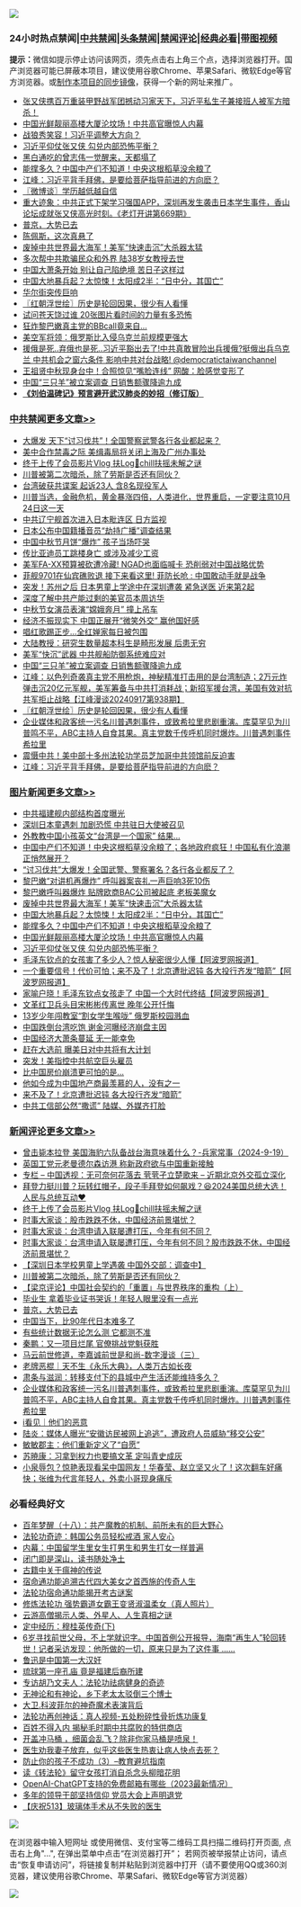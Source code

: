 ![](https://raw.githubusercontent.com/jsvpn/jsproxy/dev/64photo/fqnews-qr.jpg)

<div id="tt">
<h3>24小时热点禁闻|<a href="#%E4%B8%AD%E5%85%B1%E7%A6%81%E9%97%BB%E6%9B%B4%E5%A4%9A%E6%96%87%E7%AB%A0">中共禁闻</a>|<a href="#%E5%9B%BE%E7%89%87%E6%96%B0%E9%97%BB%E6%9B%B4%E5%A4%9A%E6%96%87%E7%AB%A0">头条禁闻</a>|<a href="#%E6%96%B0%E9%97%BB%E8%AF%84%E8%AE%BA%E6%9B%B4%E5%A4%9A%E6%96%87%E7%AB%A0">禁闻评论|<a href="#%E5%BF%85%E7%9C%8B%E7%BB%8F%E5%85%B8%E5%A5%BD%E6%96%87">经典必看</a>|<a href="https://696153.xyz/3" target="_blank">带图视频</a></h3>
<div><b>提示：</b>微信如提示停止访问该网页，须先点击右上角三个点，选择浏览器打开。国产浏览器可能已屏蔽本项目，建议使用谷歌Chrome、苹果Safari、微软Edge等官方浏览器。或<a href="%E5%88%B6%E4%BD%9Cgit%E7%A6%81%E9%97%BB%E9%95%9C%E5%83%8F.md">制作本项目的同步镜像</a>，获得一个新的网址来推广。</div>
<ul>

<li><a href="/sohnews/20240918/2090261.md">张又侠携百万重装甲野战军团撼动习家天下，习近平私生子兼接班人被军方暗杀！</a></li>
<li><a href="/topimagenews/20240918/2090187.md">中国光鲜靓丽高楼大厦沦坟场！中共高官曝惊人内幕</a></li>
<li><a href="/cbnews/20240918/2090132.md">战狼秀笑容！习近平调整大方向？</a></li>
<li><a href="/topimagenews/20240918/2090159.md">习近平仰仗张又侠 勾兑内部恐怖平衡？</a></li>
<li><a href="/yule/20240918/2090253.md">黑白通吃的曾志伟一觉醒来，天都塌了</a></li>
<li><a href="/topimagenews/20240918/2090229.md">能撑多久？中国中产们不知道！中央这根稻草没余粮了</a></li>
<li><a href="/cbnews/20240918/2090184.md">江峰：习近平背手拜佛，是要给菩萨指导前进的方向麽？</a></li>
<li><a href="/ssgc/20240918/2090177.md">〖微博谈〗学历越低越自信</a></li>
<li><a href="/sohnews/20240918/2090351.md">重大迹象：中共正式下架学习强国APP，深圳再发生袭击日本学生事件，香山论坛成就张又侠高光时刻。《老灯开讲第669期》</a></li>
<li><a href="/comments/20240918/2090388.md">普京，大势已去</a></li>
<li><a href="/baitai/20240918/2090455.md">陈佩斯，这次真悬了</a></li>
<li><a href="/topimagenews/20240918/2090250.md">废掉中共世界最大海军！美军“快速击沉”大杀器太猛</a></li>
<li><a href="/cbnews/20240918/2090131.md">多次帮中共欺骗民众和外界 陆38岁女教授去世</a></li>
<li><a href="/cnnews/20240918/2090194.md">中国大萧条开始 别让自己陷绝境 苦日子这样过</a></li>
<li><a href="/topimagenews/20240918/2090249.md">中国大地暴兵起？太惊悚！太阳成2半：“日中分，其国亡”</a></li>
<li><a href="/cnnews/20240918/2090327.md">华尔街突传巨响</a></li>
<li><a href="/cbnews/20240918/2090254.md">〖红朝浮世绘〗历史是轮回因果，很少有人看懂</a></li>
<li><a href="/funmedia/20240918/2090188.md">试问苍天饶过谁 20张图片看时间的力量有多恐怖</a></li>
<li><a href="/cnnews/20240918/2090195.md">狂炸黎巴嫩真主党的BBcall竟来自…</a></li>
<li><a href="/worldnews/20240918/2090331.md">美空军将领：俄罗斯比入侵乌克兰前规模更强大</a></li>
<li><a href="/sohnews/20240918/2090385.md">援俄是死..弃俄也是死..习近平豁出去了!中共真敢冒险出兵援俄?挺俄出兵乌克兰 中共机会之窗六条件 影响中共对台战略! @democratictaiwanchannel</a></li>
<li><a href="/yule/20240918/2090221.md">王祖贤中秋现身台中！合照惊见“嘴脸连线” 网酸：脸感觉变形了</a></li>
<li><a href="/cbnews/20240918/2090262.md">中国“三只羊”被立案调查 日销售额骤降逾九成</a></li>
<li><b><a href="/comments/20200207/1272816.md" target="_blank">《刘伯温碑记》预言避开武汉肺炎的妙招（修订版）</a></b></li>
</ul>
</div>

<div class="catlist">
<h3><a href="/cbnews/" target="_blank">中共禁闻</a><span><a href="/cbnews/" target="_blank" rel="nofollow">更多文章>></a></span></h3>
<ul>
<li><a href="/cbnews/20240919/2090601.md" target="_blank">大爆发 天下“讨习伐共”！全国警察武警各行各业都起来？</a></li>
<li><a href="/cbnews/20240919/2090529.md" target="_blank">美中合作禁毒之际 美缉毒局将关闭上海及广州办事处</a></li>
<li><a href="/comments/20240919/2090527.md" target="_blank">终于上传了会员影片Vlog 扶Log🥹chill扶摇未解之谜</a></li>
<li><a href="/comments/20240918/2090474.md" target="_blank">川普被第二次暗杀，除了劳斯是否还有同伙？</a></li>
<li><a href="/cbnews/20240918/2090462.md" target="_blank">台湾破获共谍案 起诉23人 含8名现役军人</a></li>
<li><a href="/cbnews/20240918/2090438.md" target="_blank">川普当选，金融危机，黄金暴涨四倍，人类进化，世界重启，一定要注意10月24日这一天</a></li>
<li><a href="/cbnews/20240918/2090430.md" target="_blank">中共辽宁舰首次进入日本毗连区 日方监视</a></li>
<li><a href="/cbnews/20240918/2090429.md" target="_blank">日本公布中国籍播音员“劫持广播”调查结果</a></li>
<li><a href="/cbnews/20240918/2090428.md" target="_blank">中国中秋节月饼“爆炸” 孩子当场吓哭</a></li>
<li><a href="/cbnews/20240918/2090426.md" target="_blank">传比亚迪员工跳楼身亡 或涉及减少工资</a></li>
<li><a href="/cbnews/20240918/2090406.md" target="_blank">美军FA-XX预算被砍遭冷藏! NGAD也面临喊卡 恐削弱对中国战略优势</a></li>
<li><a href="/cbnews/20240918/2090405.md" target="_blank">菲舰9701在仙宾礁败退 接下来看这里! 菲防长呛 : 中国敢动手就是战争</a></li>
<li><a href="/cbnews/20240918/2090386.md" target="_blank">突发！苏州之后 日本男童上学途中在深圳遭袭 紧急送医 近来第2起</a></li>
<li><a href="/cbnews/20240918/2090324.md" target="_blank">深度了解中共产能过剩的美官员本周访华</a></li>
<li><a href="/cbnews/20240918/2090322.md" target="_blank">中秋节女演员表演“嫦娥奔月” 撞上吊车</a></li>
<li><a href="/cbnews/20240918/2090302.md" target="_blank">经济不振现实下 中国正展开“微笑外交” 赢他国好感</a></li>
<li><a href="/cbnews/20240918/2090301.md" target="_blank">唱红歌踢正步…全红婵家每日被包围</a></li>
<li><a href="/cbnews/20240918/2090272.md" target="_blank">大陆教授：研究生数量超本科生是畸形发展 后患无穷</a></li>
<li><a href="/cbnews/20240918/2090263.md" target="_blank">美军“快沉”武器 中共舰船防御系统难应对</a></li>
<li><a href="/cbnews/20240918/2090262.md" target="_blank">中国“三只羊”被立案调查 日销售额骤降逾九成</a></li>
<li><a href="/cbnews/20240918/2090259.md" target="_blank">江峰：以色列奇袭真主党不用枪炮，神秘精准打击用的是台湾制造；2万元炸弹击沉20亿元军舰，美军筹备与中共打消耗战；新招军援台湾，美国有效对抗共军拒止战略【江峰漫谈20240917第938期】</a></li>
<li><a href="/cbnews/20240918/2090254.md" target="_blank">〖红朝浮世绘〗历史是轮回因果，很少有人看懂</a></li>
<li><a href="/comments/20240918/2090238.md" target="_blank">企业媒体和政客统一污名川普遇刺事件，或致希拉里悲剧重演。库莫罕见为川普鸣不平，ABC主持人自食其果。真主党数千传呼机同时爆炸。川普遇刺事件希拉里</a></li>
<li><a href="/cbnews/20240918/2090210.md" target="_blank">震慑中共！美中部十多州法轮功学员芝加哥中共领馆前反迫害</a></li>
<li><a href="/cbnews/20240918/2090184.md" target="_blank">江峰：习近平背手拜佛，是要给菩萨指导前进的方向麽？</a></li>

</ul>
</div>
<div class="catlist">
<h3><a href="/topimagenews/" target="_blank">图片新闻</a><span><a href="/topimagenews/" target="_blank" rel="nofollow">更多文章>></a></span></h3>
<ul>
<li><a href="/topimagenews/20240919/2090610.md" target="_blank">中共福建舰内部结构首度曝光</a></li>
<li><a href="/topimagenews/20240919/2090609.md" target="_blank">深圳日本童遇刺 加剧恐慌 中共驻日大使被召见</a></li>
<li><a href="/topimagenews/20240919/2090608.md" target="_blank">外教教中国小孩英文“台湾是一个国家” 结果…</a></li>
<li><a href="/topimagenews/20240919/2090607.md" target="_blank">中国中产们不知道！中央这根稻草没余粮了；各地政府疯狂！中国私有化浪潮正悄然展开？</a></li>
<li><a href="/topimagenews/20240919/2090600.md" target="_blank">“讨习伐共”大爆发！全国武警、警察署名？各行各业都反了？</a></li>
<li><a href="/topimagenews/20240919/2090536.md" target="_blank">黎巴嫩“对讲机再爆炸” 呼叫器案丧礼一声巨响3死10伤</a></li>
<li><a href="/topimagenews/20240918/2090492.md" target="_blank">黎巴嫩呼叫器爆炸 贴牌欧商BAC公司被起底 老板美魔女</a></li>
<li><a href="/topimagenews/20240918/2090250.md" target="_blank">废掉中共世界最大海军！美军“快速击沉”大杀器太猛</a></li>
<li><a href="/topimagenews/20240918/2090249.md" target="_blank">中国大地暴兵起？太惊悚！太阳成2半：“日中分，其国亡”</a></li>
<li><a href="/topimagenews/20240918/2090229.md" target="_blank">能撑多久？中国中产们不知道！中央这根稻草没余粮了</a></li>
<li><a href="/topimagenews/20240918/2090187.md" target="_blank">中国光鲜靓丽高楼大厦沦坟场！中共高官曝惊人内幕</a></li>
<li><a href="/topimagenews/20240918/2090159.md" target="_blank">习近平仰仗张又侠 勾兑内部恐怖平衡？</a></li>
<li><a href="/topimagenews/20240918/2090113.md" target="_blank">毛泽东钦点的女孩害了多少人？惊人秘密很少人懂【阿波罗网报道】</a></li>
<li><a href="/topimagenews/20240918/2090106.md" target="_blank">一个重要信号！代价可怕；来不及了！北京遭批迟钝 各大投行齐发“暗箭”【阿波罗网报道】</a></li>
<li><a href="/topimagenews/20240918/2090105.md" target="_blank">家喻户晓！毛泽东钦点女孩走了 中国一个大时代终结【阿波罗网报道】</a></li>
<li><a href="/topimagenews/20240918/2090058.md" target="_blank">文革红卫兵头目宋彬彬传离世 晚年公开忏悔</a></li>
<li><a href="/topimagenews/20240917/2090021.md" target="_blank">13岁少年闯教室“割女学生喉咙” 俄罗斯校园溅血</a></li>
<li><a href="/topimagenews/20240917/2089982.md" target="_blank">中国跌倒台湾吃饱 谢金河曝经济崩盘主因</a></li>
<li><a href="/topimagenews/20240917/2089921.md" target="_blank">中国经济大萧条蔓延 无一能幸免</a></li>
<li><a href="/topimagenews/20240917/2089908.md" target="_blank">赶在大选前 曝美日对中共将有大计划</a></li>
<li><a href="/topimagenews/20240917/2089907.md" target="_blank">突发！美指控中共航空巨头雇员</a></li>
<li><a href="/topimagenews/20240917/2089906.md" target="_blank">比中国房价崩溃更可怕的是…</a></li>
<li><a href="/topimagenews/20240917/2089833.md" target="_blank">他如今成为中国地产商最羡慕的人，没有之一</a></li>
<li><a href="/topimagenews/20240917/2089807.md" target="_blank">来不及了！北京遭批迟钝 各大投行齐发“暗箭”</a></li>
<li><a href="/topimagenews/20240917/2089806.md" target="_blank">中共工信部公然“撒谎” 陆媒、外媒齐打脸</a></li>

</ul>
</div>
<div class="catlist">
<h3><a href="/comments/" target="_blank">新闻评论</a><span><a href="/comments/" target="_blank" rel="nofollow">更多文章>></a></span></h3>
<ul>
<li><a href="/comments/20240919/2090583.md" target="_blank">曾击毙本拉登 美国海豹六队备战台海意味着什么？-兵家常事（2024-9-19）</a></li>
<li><a href="/comments/20240919/2090567.md" target="_blank">英国工党元老曼德尔森访港 称新政府欲与中国重新接触</a></li>
<li><a href="/comments/20240919/2090557.md" target="_blank">专栏 &#8211; 中国透视：无可奈何花落去 茕茕孑立楚歌来 &#8211; 近期北京外交孤立深化</a></li>
<li><a href="/comments/20240919/2090528.md" target="_blank">拜登力挺川普？玩转红帽子，段子手拜登如何飙戏？😆2024美国总统大选！人民与总统互动❤️</a></li>
<li><a href="/comments/20240919/2090527.md" target="_blank">终于上传了会员影片Vlog 扶Log🥹chill扶摇未解之谜</a></li>
<li><a href="/comments/20240919/2090524.md" target="_blank">时事大家谈：股市跌跌不休，中国经济前景堪忧？</a></li>
<li><a href="/comments/20240918/2090505.md" target="_blank">时事大家谈：台湾申请入联屡遭打压，今年有何不同？</a></li>
<li><a href="/comments/20240918/2090504.md" target="_blank">时事大家谈：台湾申请入联屡遭打压，今年有何不同？股市跌跌不休，中国经济前景堪忧？</a></li>
<li><a href="/comments/20240918/2090481.md" target="_blank">【深圳日本学校男童上学遇袭 中国外交部：调查中】</a></li>
<li><a href="/comments/20240918/2090474.md" target="_blank">川普被第二次暗杀，除了劳斯是否还有同伙？</a></li>
<li><a href="/comments/20240918/2090435.md" target="_blank">【梁京评论】中国社会契约的「重置」与世界秩序的重构（上）</a></li>
<li><a href="/comments/20240918/2090397.md" target="_blank">毕业生 拿着毕业证书哭诉！年轻人眼里没有一点光</a></li>
<li><a href="/comments/20240918/2090388.md" target="_blank">普京，大势已去</a></li>
<li><a href="/comments/20240918/2090306.md" target="_blank">中国当下，比90年代日本难多了</a></li>
<li><a href="/comments/20240918/2090274.md" target="_blank">有些统计数据无论怎么测 它都测不准</a></li>
<li><a href="/comments/20240918/2090265.md" target="_blank">秦鹏：又一项目烂尾 官僚挑战党魁获胜</a></li>
<li><a href="/comments/20240918/2089868.md" target="_blank">马云前世修道，李嘉诚前世是和尚-数字漫谈（三）</a></li>
<li><a href="/comments/20240918/2090252.md" target="_blank">老牌恶棍｜天不生《永乐大典》，人类万古如长夜</a></li>
<li><a href="/comments/20240918/2090251.md" target="_blank">肃条与滋润：转移支付下的县城中产生活还能维持多久？</a></li>
<li><a href="/comments/20240918/2090238.md" target="_blank">企业媒体和政客统一污名川普遇刺事件，或致希拉里悲剧重演。库莫罕见为川普鸣不平，ABC主持人自食其果。真主党数千传呼机同时爆炸。川普遇刺事件希拉里</a></li>
<li><a href="/comments/20240918/2090233.md" target="_blank">i看见｜他们的恶意</a></li>
<li><a href="/comments/20240918/2090232.md" target="_blank">陆炎：媒体人曝光“安徽访民被网上追逃”，遭政府人员威胁“移交公安”</a></li>
<li><a href="/comments/20240918/2090230.md" target="_blank">敏敏郡主：他们重新定义了“自愿”</a></li>
<li><a href="/comments/20240918/2090212.md" target="_blank">苏暁康：习拿到权力也要搞文革 定叫青史成灰</a></li>
<li><a href="/comments/20240918/2090209.md" target="_blank">小泉辱包？惊艳表现看呆中国网友！华春莹、赵立坚又火了！这次翻车好痛快；张维为代言年轻人，外卖小哥现身痛斥</a></li>

</ul>
</div>

<div class="catlist">
<h3>必看经典好文</h3>
<ul>
<li><a href="/comments/20240704/2058130.md" target="_blank">百年梦醒（十八）：共产魔教的机制、前所未有的巨大野心</a></li>
<li><a href="/comments/20220710/1756469.md" target="_blank">法轮功奇迹：韩国公务员轻松戒酒 家人安心</a></li>
<li><a href="/comments/20240126/1992876.md" target="_blank">内幕：中国留学生里女生打男生和男生打女一样普遍</a></li>
<li><a href="/tculture/20200803/1373949.md" target="_blank">闭门即是深山，读书随处净土</a></li>
<li><a href="/ccpdope/20200531/1337409.md" target="_blank">古籍中关于瘟神的传说</a></li>
<li><a href="/comments/20220105/1674810.md" target="_blank">宿命通功能追溯古代四大美女之首西施的传奇人生</a></li>
<li><a href="/tculture/20121025/73079.md" target="_blank">法轮功宿命通功能揭开考古谜案</a></li>
<li><a href="/cbnews/20211127/1658400.md" target="_blank">修炼法轮功 强势霸道女霸王变贤淑温柔女（真人照片）</a></li>
<li><a href="/comments/20200919/82684.md" target="_blank">云游高僧揭示人类、外星人、人生真相之谜</a></li>
<li><a href="/tculture/xiulian/20151108/468739.md" target="_blank">定中经历：穆桂英传奇(下)</a></li>
<li><a href="/comments/20210716/1588420.md" target="_blank">6岁寻找前世父母，不上学就识字。中国首例公开报导，海南“再生人”轮回转世！记者采访发现：他所做的一切，原来只是为了这件事 &#8230;&#8230;</a></li>
<li><a href="/cnnews/20210213/1486568.md" target="_blank">鲁迅是中国第一大汉奸</a></li>
<li><a href="/bannedvideo/20220418/1720873.md" target="_blank">琉球第一座孔庙 竟是福建后裔所建</a></li>
<li><a href="/comments/20221226/1827998.md" target="_blank">专访胡乃文夫人：法轮功祛病健身的奇迹</a></li>
<li><a href="/cnnews/20150914/449521.md" target="_blank">无神论和有神论，乡下老太太驳倒三个博士</a></li>
<li><a href="/ccpdope/20220710/1756358.md" target="_blank">大卫.科波菲尔的神奇魔术表演背后</a></li>
<li><a href="/comments/20190516/1128964.md" target="_blank">法轮功再创神话：真人视频-五处粉碎性骨折炼功康复</a></li>
<li><a href="/lifebaike/20200711/1358994.md" target="_blank">百姓不得入内 揭秘毛时期中共腐败的特供商店</a></li>
<li><a href="/comments/20231203/1969183.md" target="_blank">开盖冲马桶 ，细菌会乱飞？除非你家马桶是喷泉！</a></li>
<li><a href="/comments/20240418/2026391.md" target="_blank">医生劝我妻子放弃，似乎这些医生热衷让病人快点去死？</a></li>
<li><a href="/comments/20230918/1935105.md" target="_blank">防止你的孩子不成功（3）&#8211;教育避坑指南</a></li>
<li><a href="/comments/20190512/1127015.md" target="_blank">读《转法轮》留守女孩打消自杀念头柳暗花明</a></li>
<li><a href="/comments/20230515/1884431.md" target="_blank">OpenAI-ChatGPT支持的免费邮箱有哪些（2023最新情况）</a></li>
<li><a href="/comments/20210307/1500218.md" target="_blank">多年的领导干部坚持信仰 党员大会上声明退党</a></li>
<li><a href="/cbnews/20210526/1554325.md" target="_blank">【庆祝513】玻璃体手术从不失败的医生</a></li>

</ul>
</div>

![](https://raw.githubusercontent.com/jsvpn/jsproxy/dev/64photo/fqnews-qr.jpg)

在浏览器中输入短网址 或使用微信、支付宝等二维码工具扫描二维码打开页面, 点击右上角"...", 在弹出菜单中点击“在浏览器打开”； 若网页被举报禁止访问，请点击“恢复申请访问”，将链接复制并粘贴到浏览器中打开（请不要使用QQ或360浏览器，建议使用谷歌Chrome、苹果Safari、微软Edge等官方浏览器）

![](https://raw.githubusercontent.com/jsvpn/jsproxy/dev/64photo/wx.jpg)